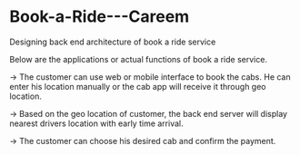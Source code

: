 # Book-a-Ride---Careem
Designing back end architecture of book a ride service

Below are the applications or actual functions of book a ride service.

-> The customer can use web or mobile interface to book the cabs. 
   He can enter his location manually or the cab app will receive it through geo location.
	
-> Based on the geo location of customer, the back end server will display nearest drivers location with early time arrival.

-> The customer can choose his desired cab and confirm the payment.
    
